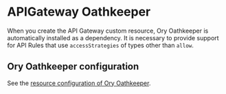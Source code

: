 # APIGateway Oathkeeper

When you create the API Gateway custom resource, Ory Oathkeeper is automatically installed as a dependency. It is necessary to provide support for API Rules that use `accessStrategies` of types other than `allow`.

## Ory Oathkeeper configuration

See the [resource configuration of Ory Oathkeeper](../../technical-reference/05-50-ory-limitations.md).

